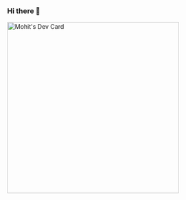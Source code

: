 ### Hi there 👋

<!--
**MOHIT-4o4/MOHIT-4o4** is a ✨ _special_ ✨ repository because its `README.md` (this file) appears on your GitHub profile.

Here are some ideas to get you started:

- 🔭 I’m currently working on ...
- 🌱 I’m currently learning ...
- 👯 I’m looking to collaborate on ...
- 🤔 I’m looking for help with ...
- 💬 Ask me about ...
- 📫 How to reach me: ...
- 😄 Pronouns: ...
- ⚡ Fun fact: ...
-->
<a href="https://app.daily.dev/Mohit_404"><img src="https://api.daily.dev/devcards/94a86556ace648df8d9bdbc1e389e75a.png?r=99h" width="400" alt="Mohit's Dev Card"/></a>
